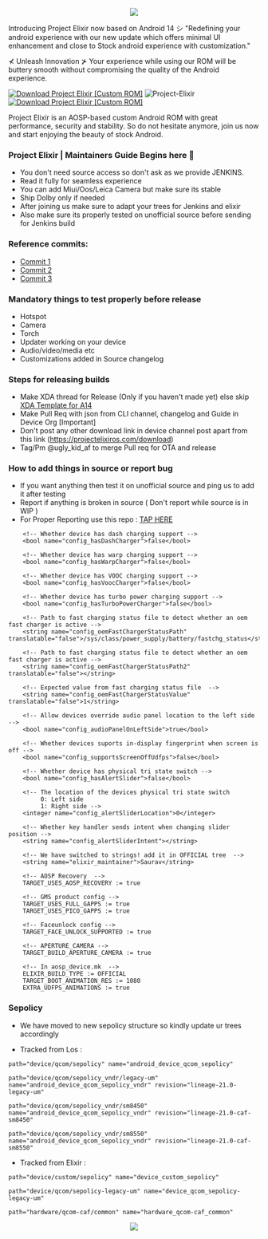 <p align="center">
  <img src="https://imgur.com/6nrBzqm.png" />
</p>

Introducing Project Elixir now based on Android 14 シ
"Redefining your android experience with our new update which offers minimal UI enhancement and close to Stock android experience with customization."

⊀ Unleash Innovation ⊁
Your experience while using our ROM will be buttery smooth without compromising the quality of the Android experience.

[![Download Project Elixir [Custom ROM]](https://img.shields.io/sourceforge/dm/project-elixir.svg)](https://projectelixiros.com/download) <img src="https://komarev.com/ghpvc/?username=Project-Elixir&style=flat-square" alt="Project-Elixir" />  [![Download Project Elixir [Custom ROM]](https://img.shields.io/sourceforge/dt/project-elixir.svg)](https://projectelixiros.com/download) 

Project Elixir is an AOSP-based custom Android ROM with great performance, security and stability. So do not hesitate anymore, join us now and start enjoying the beauty of stock Android.

### Project Elixir | Maintainers Guide Begins here 💐

- You don't need source access so don't ask as we provide JENKINS.
- Read it fully for seamless experience
- You can add Miui/Oos/Leica Camera but make sure its stable
- Ship Dolby only if needed
- After joining us make sure to adapt your trees for Jenkins and elixir 
- Also make sure its properly tested on unofficial source before sending for Jenkins build

### Reference commits:
 
- [Commit 1](https://github.com/ProjectElixir-Devices/device_oneplus_lemonades/commit/f2639e3199645898e676e863cd386744e01a4b9b)
- [Commit 2](https://github.com/ProjectElixir-Devices/device_oneplus_lemonades/commit/af9b7835b22c859f91f61a9167dfca0951a1a38e)
- [Commit 3](https://github.com/ProjectElixir-Devices/device_xiaomi_violet/commits/UNO/remove_packages)

### Mandatory things to test properly before release
- Hotspot
- Camera
- Torch 
- Updater working on your device
- Audio/video/media etc
- Customizations added in Source changelog

### Steps for releasing builds

- Make XDA thread for Release (Only if you haven't made yet) else skip
[XDA Template for A14](https://raw.githubusercontent.com/Project-Elixir/docs/UNO/xda_template.txt)
- Make Pull Req with json from CLI channel, changelog and Guide in Device Org [Important]
- Don't post any other download link in device channel post apart from this link (https://projectelixiros.com/download)
- Tag/Pm @ugly_kid_af to merge Pull req for OTA and release

### How to add things in source or report bug
- If you want anything then test it on unofficial source and ping us to add it after testing
- Report if anything is broken in source ( Don't report while source is in WIP )
- For Proper Reporting use this repo : [TAP HERE](https://github.com/Project-Elixir/issue_tracker/issues/new/choose)

```
    <!-- Whether device has dash charging support -->
    <bool name="config_hasDashCharger">false</bool>
```
```
    <!-- Whether device has warp charging support -->
    <bool name="config_hasWarpCharger">false</bool>
```
```
    <!-- Whether device has VOOC charging support -->
    <bool name="config_hasVoocCharger">false</bool>
```
```
    <!-- Whether device has turbo power charging support -->
    <bool name="config_hasTurboPowerCharger">false</bool>
```
```
    <!-- Path to fast charging status file to detect whether an oem fast charger is active -->
    <string name="config_oemFastChargerStatusPath" translatable="false">/sys/class/power_supply/battery/fastchg_status</string>
```
```
    <!-- Path to fast charging status file to detect whether an oem fast charger is active -->
    <string name="config_oemFastChargerStatusPath2" translatable="false"></string>
```
```
    <!-- Expected value from fast charging status file  -->
    <string name="config_oemFastChargerStatusValue" translatable="false">1</string>
```
```
    <!-- Allow devices override audio panel location to the left side -->
    <bool name="config_audioPanelOnLeftSide">true</bool>
```
```
    <!-- Whether devices suports in-display fingerprint when screen is off -->
    <bool name="config_supportsScreenOffUdfps">false</bool>
```
```
    <!-- Whether device has physical tri state switch -->
    <bool name="config_hasAlertSlider">false</bool>
```
```
    <!-- The location of the devices physical tri state switch
         0: Left side
         1: Right side -->
    <integer name="config_alertSliderLocation">0</integer>
```
```
    <!-- Whether key handler sends intent when changing slider position -->
    <string name="config_alertSliderIntent"></string>
```
```
    <!-- We have switched to strings! add it in OFFICIAL tree  -->
    <string name="elixir_maintainer">Saurav</string>
```
```
    <!-- AOSP Recovery  -->
    TARGET_USES_AOSP_RECOVERY := true
```
```
    <!-- GMS product config -->
    TARGET_USES_FULL_GAPPS := true
    TARGET_USES_PICO_GAPPS := true
```
```
    <!-- Faceunlock config -->
    TARGET_FACE_UNLOCK_SUPPORTED := true
```
```
    <!-- APERTURE_CAMERA -->
    TARGET_BUILD_APERTURE_CAMERA := true
```
```
    <!-- In aosp_device.mk  -->
    ELIXIR_BUILD_TYPE := OFFICIAL
    TARGET_BOOT_ANIMATION_RES := 1080
    EXTRA_UDFPS_ANIMATIONS := true
```

### Sepolicy
- We have moved to new sepolicy structure so kindly update ur trees accordingly

- Tracked from Los :
```
path="device/qcom/sepolicy" name="android_device_qcom_sepolicy" 
  
path="device/qcom/sepolicy_vndr/legacy-um" name="android_device_qcom_sepolicy_vndr" revision="lineage-21.0-legacy-um"
  
path="device/qcom/sepolicy_vndr/sm8450" name="android_device_qcom_sepolicy_vndr" revision="lineage-21.0-caf-sm8450"
  
path="device/qcom/sepolicy_vndr/sm8550" name="android_device_qcom_sepolicy_vndr" revision="lineage-21.0-caf-sm8550"
```

- Tracked from Elixir :
```
path="device/custom/sepolicy" name="device_custom_sepolicy"

path="device/qcom/sepolicy-legacy-um" name="device_qcom_sepolicy-legacy-um"

path="hardware/qcom-caf/common" name="hardware_qcom-caf_common"
```

<p align="center">
  <img src="https://i.imgur.com/9wgrVmV.png" />
</p>
